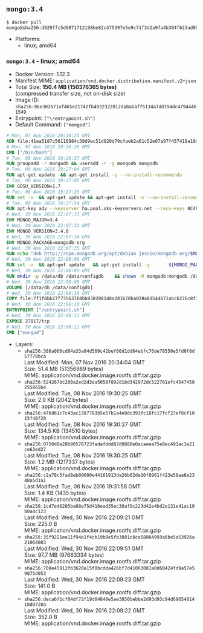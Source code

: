 ## `mongo:3.4`

```console
$ docker pull mongo@sha256:d929ffc5d0871712198be82c475397e5e9c71f3d2a9fa4b304f623ad09ad204b
```

-	Platforms:
	-	linux; amd64

### `mongo:3.4` - linux; amd64

-	Docker Version: 1.12.3
-	Manifest MIME: `application/vnd.docker.distribution.manifest.v2+json`
-	Total Size: **150.4 MB (150376365 bytes)**  
	(compressed transfer size, not on-disk size)
-	Image ID: `sha256:86e302671af465e21742fb4932322012da8abaff5134a7dd194dc47944461549`
-	Entrypoint: `["\/entrypoint.sh"]`
-	Default Command: `["mongod"]`

```dockerfile
# Mon, 07 Nov 2016 20:30:25 GMT
ADD file:41ea5187c50116884c38d9ec51d920d79cfaeb2a61c52e07a97f457419a10a4f in / 
# Mon, 07 Nov 2016 20:30:26 GMT
CMD ["/bin/bash"]
# Tue, 08 Nov 2016 19:26:57 GMT
RUN groupadd -r mongodb && useradd -r -g mongodb mongodb
# Tue, 08 Nov 2016 19:27:04 GMT
RUN apt-get update 	&& apt-get install -y --no-install-recommends 		numactl 	&& rm -rf /var/lib/apt/lists/*
# Tue, 08 Nov 2016 19:27:05 GMT
ENV GOSU_VERSION=1.7
# Tue, 08 Nov 2016 19:27:25 GMT
RUN set -x 	&& apt-get update && apt-get install -y --no-install-recommends ca-certificates wget && rm -rf /var/lib/apt/lists/* 	&& wget -O /usr/local/bin/gosu "https://github.com/tianon/gosu/releases/download/$GOSU_VERSION/gosu-$(dpkg --print-architecture)" 	&& wget -O /usr/local/bin/gosu.asc "https://github.com/tianon/gosu/releases/download/$GOSU_VERSION/gosu-$(dpkg --print-architecture).asc" 	&& export GNUPGHOME="$(mktemp -d)" 	&& gpg --keyserver ha.pool.sks-keyservers.net --recv-keys B42F6819007F00F88E364FD4036A9C25BF357DD4 	&& gpg --batch --verify /usr/local/bin/gosu.asc /usr/local/bin/gosu 	&& rm -r "$GNUPGHOME" /usr/local/bin/gosu.asc 	&& chmod +x /usr/local/bin/gosu 	&& gosu nobody true 	&& apt-get purge -y --auto-remove ca-certificates wget
# Tue, 08 Nov 2016 19:27:54 GMT
RUN apt-key adv --keyserver ha.pool.sks-keyservers.net --recv-keys 0C49F3730359A14518585931BC711F9BA15703C6
# Wed, 30 Nov 2016 22:07:33 GMT
ENV MONGO_MAJOR=3.4
# Wed, 30 Nov 2016 22:07:33 GMT
ENV MONGO_VERSION=3.4.0
# Wed, 30 Nov 2016 22:07:34 GMT
ENV MONGO_PACKAGE=mongodb-org
# Wed, 30 Nov 2016 22:07:35 GMT
RUN echo "deb http://repo.mongodb.org/apt/debian jessie/mongodb-org/$MONGO_MAJOR main" > /etc/apt/sources.list.d/mongodb-org.list
# Wed, 30 Nov 2016 22:08:08 GMT
RUN set -x 	&& apt-get update 	&& apt-get install -y 		${MONGO_PACKAGE}=$MONGO_VERSION 		${MONGO_PACKAGE}-server=$MONGO_VERSION 		${MONGO_PACKAGE}-shell=$MONGO_VERSION 		${MONGO_PACKAGE}-mongos=$MONGO_VERSION 		${MONGO_PACKAGE}-tools=$MONGO_VERSION 	&& rm -rf /var/lib/apt/lists/* 	&& rm -rf /var/lib/mongodb 	&& mv /etc/mongod.conf /etc/mongod.conf.orig
# Wed, 30 Nov 2016 22:08:09 GMT
RUN mkdir -p /data/db /data/configdb 	&& chown -R mongodb:mongodb /data/db /data/configdb
# Wed, 30 Nov 2016 22:08:09 GMT
VOLUME [/data/db /data/configdb]
# Wed, 30 Nov 2016 22:08:10 GMT
COPY file:7f1f8bb27f73563768bb938208148a281b70ba028a8d544671abcb276c8f741c in /entrypoint.sh 
# Wed, 30 Nov 2016 22:08:10 GMT
ENTRYPOINT ["/entrypoint.sh"]
# Wed, 30 Nov 2016 22:08:11 GMT
EXPOSE 27017/tcp
# Wed, 30 Nov 2016 22:08:11 GMT
CMD ["mongod"]
```

-	Layers:
	-	`sha256:386a066cd84a33a04d560c42bef66d1dd64ebfc76de78550e5fd0f8d57778bca`  
		Last Modified: Mon, 07 Nov 2016 20:34:04 GMT  
		Size: 51.4 MB (51356989 bytes)  
		MIME: application/vnd.docker.image.rootfs.diff.tar.gzip
	-	`sha256:524267bc200a2ed2d3ea5058f892d1bd342972dc522761efc4547450255865b4`  
		Last Modified: Tue, 08 Nov 2016 19:30:25 GMT  
		Size: 2.0 KB (2042 bytes)  
		MIME: application/vnd.docker.image.rootfs.diff.tar.gzip
	-	`sha256:476d61c7c43ac1387783b5e57b1a4e0dc393fc18fc17fcf27ef8cf1015f40f20`  
		Last Modified: Tue, 08 Nov 2016 19:30:27 GMT  
		Size: 134.5 KB (134510 bytes)  
		MIME: application/vnd.docker.image.rootfs.diff.tar.gzip
	-	`sha256:0750d0e28b90576723fadafddd87d9880e0acaeea75e8ec491ac3a21ce63ed37`  
		Last Modified: Tue, 08 Nov 2016 19:30:25 GMT  
		Size: 1.2 MB (1217337 bytes)  
		MIME: application/vnd.docker.image.rootfs.diff.tar.gzip
	-	`sha256:c2a78c5fad8eb09600e44161913da26b02de10f8961f423e59aa8e2348a5d1a1`  
		Last Modified: Tue, 08 Nov 2016 19:31:58 GMT  
		Size: 1.4 KB (1435 bytes)  
		MIME: application/vnd.docker.image.rootfs.diff.tar.gzip
	-	`sha256:1cd7ed6205ba08e75d416ead35ec30af9c223d42e4bd2e131e41ac10b0a4c123`  
		Last Modified: Wed, 30 Nov 2016 22:09:21 GMT  
		Size: 225.0 B  
		MIME: application/vnd.docker.image.rootfs.diff.tar.gzip
	-	`sha256:35f9221ee11f94e1f4cb19b9e5fb3801c8ca58864993a6be5a53926a21064083`  
		Last Modified: Wed, 30 Nov 2016 22:09:51 GMT  
		Size: 97.7 MB (97663334 bytes)  
		MIME: application/vnd.docker.image.rootfs.diff.tar.gzip
	-	`sha256:708e45912fb3620a15f0bcdda426bf7d41063081a0d60424fd9a57e59075d053`  
		Last Modified: Wed, 30 Nov 2016 22:09:23 GMT  
		Size: 141.0 B  
		MIME: application/vnd.docker.image.rootfs.diff.tar.gzip
	-	`sha256:deca6f1cf04df72f19d04848e5ae3850bebbe2d93d93c94d6965481418d0728a`  
		Last Modified: Wed, 30 Nov 2016 22:09:22 GMT  
		Size: 352.0 B  
		MIME: application/vnd.docker.image.rootfs.diff.tar.gzip
